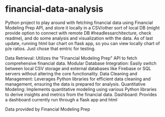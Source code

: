 # financial-data-analysis
Python project to play around with fetching financial data using Financial Modeling Prep API, and store it locally in a CSV/other sort of local DB (might provide option to connect with remote DB #headlessarchitecture, check readme), and do some analysis and visualization with the data. As of last update, running html bar chart on flask app, so you can view locally chart of p/e ratios. Just chose that emtric for testing. 

Data Retrieval: Utilizes the "Financial Modeling Prep" API to fetch comprehensive financial data.
Modular Database Integration: Easily switch between local CSV storage and external databases like Firebase or SQL servers without altering the core functionality.
Data Cleaning and Management: Leverages Python libraries for efficient data cleaning and management, ensuring the data is prepared for analysis.
Quantitative Modeling: Implements quantitative modeling using various Python libraries to derive insights and metrics from the financial data.
Dashboard: Provides a dashboard currently run through a flask app and html

Data provided by Financial Modeling Prep
